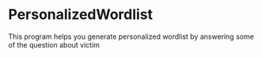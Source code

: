 # PersonalizedWordlist
This program helps you generate personalized wordlist by answering some of the question about victim
